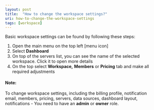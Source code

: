 ```yaml
---
layout: post
title:  "How to change the workspace settings?"
uri: how-to-change-the-workspace-settings
tags: [workspace]
---
```


Basic workspace settings can be found by following these steps:

<!-- more -->

1.  Open the main menu on the top left \[menu icon\]
2.  Select **Dashboard**
3.  On top of the servers list, you can see the name of the selected workspace. Click it to open more details
4.  On the top select **Workspace,** **Members** or **Pricing** tab and make all required adjustments

#### Note:

To change workspace settings, including the billing profile, notification email, members, pricing, servers, data sources, dashboard layout, notifications - You need to have an **admin** or **owner** role.